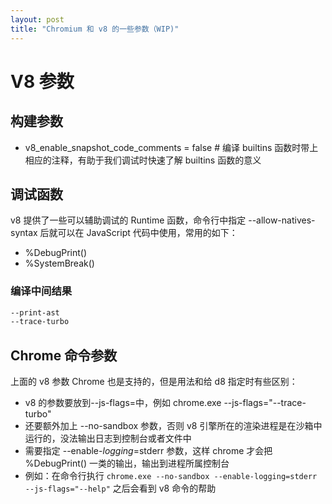```yaml
---
layout: post
title: "Chromium 和 v8 的一些参数（WIP)"
---
```


# V8 参数

## 构建参数

- v8_enable_snapshot_code_comments = false # 编译 builtins 函数时带上相应的注释，有助于我们调试时快速了解 builtins 函数的意义 

## 调试函数

v8 提供了一些可以辅助调试的 Runtime 函数，命令行中指定 --allow-natives-syntax 后就可以在 JavaScript 代码中使用，常用的如下：
- %DebugPrint()
- %SystemBreak()

### 编译中间结果

```sh
--print-ast
--trace-turbo
```



## Chrome 命令参数

上面的 v8 参数 Chrome 也是支持的，但是用法和给 d8 指定时有些区别：

- v8 的参数要放到--js-flags=中，例如 chrome.exe --js-flags="--trace-turbo"
- 还要额外加上 --no-sandbox 参数，否则 v8 引擎所在的渲染进程是在沙箱中运行的，没法输出日志到控制台或者文件中
- 需要指定 --enable-_logging_=stderr 参数，这样 chrome 才会把 %DebugPrint() 一类的输出，输出到进程所属控制台
- 例如：在命令行执行  `chrome.exe --no-sandbox --enable-logging=stderr --js-flags="--help"` 之后会看到 v8 命令的帮助 
